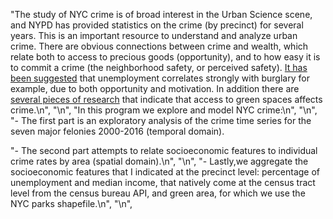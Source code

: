 ﻿"The study of NYC crime is of broad interest in the Urban Science scene, and NYPD has provided statistics on the crime (by precinct) for several years. This is an important resource to understand and analyze urban crime. There are obvious connections between crime and wealth, which relate both to access to precious goods (opportunity), and to how easy it is to commit a crime (the neighborhood safety, or perceived safety). [It has been suggested](https://journalistsresource.org/studies/government/criminal-justice/unemployment-property-crime-burglary) that unemployment correlates strongly with burglary for example, due to both opportunity and motivation. In addition there are [several pieces of research](https://www.citylab.com/solutions/2016/04/vacant-lots-green-space-crime-research-statistics/476040/) that indicate that access to green spaces affects crime.\n",
    "\n",
    "In this program we explore and model NYC crime:\n",
    "\n",
    "- The first part is an exploratory analysis of the crime time series for the seven major felonies 2000-2016 (temporal domain).


"- The second part attempts to relate socioeconomic features to individual crime rates by area (spatial domain).\n",
    "\n",
    "- Lastly,we aggregate the socioeconomic features that I indicated at the precinct level: percentage of unemployment and median income, that natively come at the census tract level from the census bureau API, and green area, for which we use the NYC parks shapefile.\n",
    "\n",